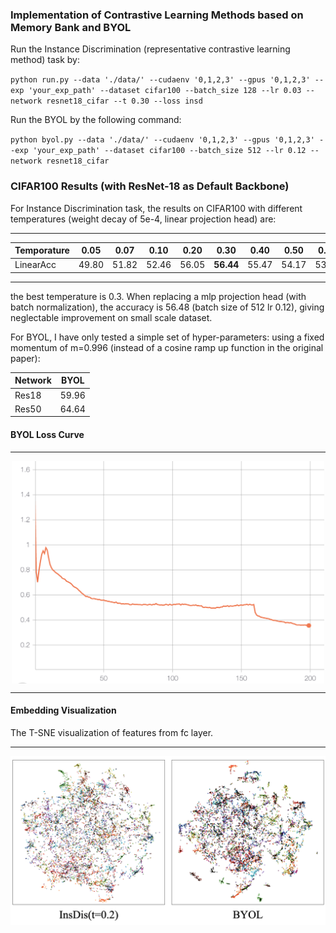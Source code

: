 ### Implementation of Contrastive Learning Methods based on Memory Bank and BYOL
Run the Instance Discrimination (representative contrastive learning method) task by:
 
`python run.py --data './data/' --cudaenv '0,1,2,3' --gpus '0,1,2,3' --exp 'your_exp_path' --dataset cifar100 --batch_size 128 --lr 0.03 --network resnet18_cifar --t 0.30 --loss insd`

Run the BYOL by the following command:
 
`python byol.py --data './data/' --cudaenv '0,1,2,3' --gpus '0,1,2,3' --exp 'your_exp_path' --dataset cifar100 --batch_size 512 --lr 0.12 --network resnet18_cifar`

### CIFAR100 Results (with ResNet-18 as Default Backbone)
For Instance Discrimination task, the results on CIFAR100 with different temperatures (weight decay of 5e-4, linear projection head) are:

--------

Temporature  | 0.05 | 0.07 | 0.10|0.20|0.30|0.40|0.50|0.60|0.70|0.80|
--------- | --------| --- | --- | --- | --- | --- | --- | --- | --- | --- |
LinearAcc |49.80|51.82|52.46|56.05|**56.44**|55.47|54.17|53.05|50.99|50.08|

-------
the best temperature is 0.3. When replacing a mlp projection head (with batch normalization), the accuracy is 56.48 (batch size of 512 lr 0.12), giving neglectable improvement on small scale dataset.

For BYOL, I have only tested a simple set of hyper-parameters: using a fixed momentum of m=0.996 (instead of a cosine ramp up function in the original paper):

|Network|BYOL|
|----|----|
|Res18|59.96|
|Res50|64.64|

#### BYOL Loss Curve
-----------------------------

<!-- ![BYOLCurve](img/ResNet18_cifar100BYOL.png) -->
<div align=center><img src="img/ResNet18_cifar100BYOL.png" width = "500" alt="BYOL loss curve" align=center /></div>

-----------------------------

#### Embedding Visualization

The T-SNE visualization of features from fc layer.

----------------------
<img src="img/compare.png" alt="BYOL loss curve" align=center />




